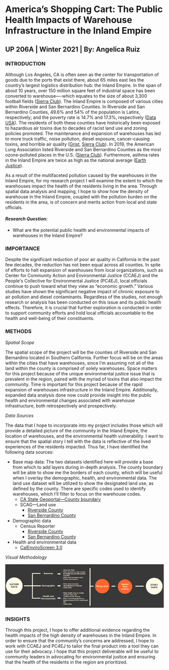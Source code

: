 # America’s Shopping Cart: The Public Health Impacts of Warehouse Infrastructure in the Inland Empire
## UP 206A | Winter 2021 | By: Angelica Ruiz

### **INTRODUCTION** 
Although Los Angeles, CA is often seen as the center for transportation of goods due to the ports that exist there, about 65 miles east lies the country’s largest logistics distribution hub: the Inland Empire. In the span of about 10 years, over 150 million square feet of industrial space has been converted to warehouse—-which equates to the size of about 3,300 football fields ([Sierra Club](https://www.sierraclub.org/sierra/are-warehouses-inland-empire-blessing-or-curse)). The Inland Empire is composed of various cities within Riverside and San Bernardino Counties. In Riverside and San Bernardino Counties, 49.6% and 54% of the population is Latinx, respectively; and the poverty rate is 14.7% and 17.3%, respectively ([Data USA](https://datausa.io/profile/geo/riverside-county-ca#health)). The residents of both these counties have historically been exposed to hazardous air toxins due to decades of racist land use and zoning policies promoted. The maintenance and expansion of warehouses has led to more truck traffic, noise pollution, diesel exposure, cancer-causing toxins, and horrible air quality ([Grist](https://grist.org/justice/in-the-shadow-of-amazon-resistance-takes-root-in-san-bernardino/), [Sierra Club](https://www.sierraclub.org/sierra/are-warehouses-inland-empire-blessing-or-curse)). In 2019, the American Lung Association listed Riverside and San Bernardino Counties as the most ozone-polluted places in the U.S. ([Sierra Club](https://www.sierraclub.org/sierra/are-warehouses-inland-empire-blessing-or-curse)). Furthermore, asthma rates in the Inland Empire are twice as high as the national average ([Earth Justice](https://earthjustice.org/blog/2020-april/amazon-inland-empire-workers-covid-19)). 

As a result of the multifaceted pollution caused by the warehouses in the Inland Empire, for my research project I will examine the extent to which the warehouses impact the health of the residents living in the area. Through spatial data analysis and mapping, I hope to show how the density of warehouse in the Inland Empire, coupled with the pollution burden on the residents in the area, is of concern and merits action from local and state officials. 

#### _**Research Question:**_
- What are the potential public health and environmental impacts of warehouses in the Inland Empire? 

### **IMPORTANCE**
Despite the significant reduction of poor air quality in California in the past few decades, the reduction has not been equal across all counties. In spite of efforts to halt expansion of warehouses from local organizations, such as Center for Community Action and Environmental Justice (CCAEJ) and the People's Collective for Environmental Justice (PC4EJ), local officials continue to push toward what they view as “economic growth.” Various studies have shown the significant negative impact of chronic exposure to air pollution and diesel contaminants. Regardless of the studies, not enough research or analysis has been conducted on this issue and its public health effects. Therefore, it is crucial that further exploration is conducted in order to support community efforts and hold local officials accountable to the health and well-being of their constituents. 

### **METHODS**
*Spatial Scope*

The spatial scope of the project will be the counties of Riverside and San Bernardino located in Southern California. Further focus will be on the areas within the cities that have warehouses, since I’m assuming not all of the land within the county is comprised of solely warehouses. Space matters for this project because of the unique environmental justice issue that is prevalent in the region, paired with the myriad of toxins that also impact the community. Time is important for this project because of the rapid expansion of warehouses infrastructure in the Inland Empire. Additionally, expanded data analysis done now could provide insight into the public health and environmental changes associated with warehouse infrastructure, both retrospectively and prospectively. 

*Data Sources*

The data that I hope to incorporate into my project includes those which will provide a detailed picture of the community in the Inland Empire, the location of warehouses, and the environmental health vulnerability. I want to ensure that the spatial story I tell with the data is reflective of the lived experiences of the residents impacted. Thus far, I have identified the following data sources:

- Base map data: The two datasets identified here will provide a base from which to add layers during in-depth analysis. The county boundary will be able to show me the borders of each county, which will be useful when I overlay the demographic, health, and environmental data. The land use dataset will be utilized to show the designated land use, as defined by the county. There are specific codes used to identify warehouses, which I’ll filter to focus on the warehouse codes. 
  - [CA State Geoportal—County boundary](https://gis.data.ca.gov/datasets/8713ced9b78a4abb97dc130a691a8695_0)
  - SCAG—Land use
    - [Riverside County](https://gisdata-scag.opendata.arcgis.com/datasets/landuse-combined-riverside)
    - [San Bernardino County](https://gisdata-scag.opendata.arcgis.com/datasets/landuse-combined-san-bernardino-)
- Demographic data
  - Census Reporter
    - [Riverside County](https://censusreporter.org/profiles/05000US06065-riverside-county-ca/)
    - [San Bernardino County](https://censusreporter.org/profiles/05000US06071-san-bernardino-county-ca/)
- Health and environmental data
  - [CalEnviroScreen 3.0](https://oehha.ca.gov/calenviroscreen/maps-data/download-data)

*Visual Methodology*

![Methodology Image](https://github.com/ruizangelica/up206a-angelica/blob/main/Group%20Project/Group%20Assignment%20%231:%20Project%20Proposal/Methods%20Flowchart_ARuiz.png)


### **INSIGHTS**
Through this project, I hope to offer additional evidence regarding the health impacts of the high density of warehouses in the Inland Empire. In order to ensure that the community’s concerns are addressed, I hope to work with CCAEJ and PC4EJ to tailor the final product into a tool they can use for their advocacy. I hope that this project deliverable will be useful to community leaders in advocating for environmental justice and ensuring that the health of the residents in the region are prioritized. 




